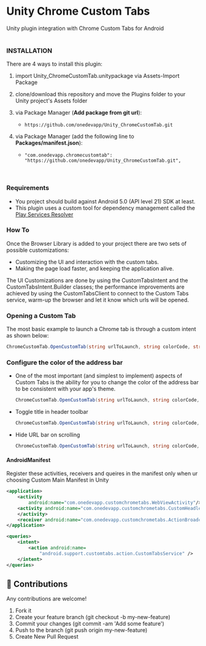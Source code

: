 # Unity Chrome Custom Tabs
Unity plugin integration with Chrome Custom Tabs for Android
<br><br>

### INSTALLATION
There are 4 ways to install this plugin:

1. import Unity_ChromeCustomTab.unitypackage via Assets-Import Package
2. clone/download this repository and move the Plugins folder to your Unity project's Assets folder
3. via Package Manager (**Add package from git url**):

    - `https://github.com/onedevapp/Unity_ChromeCustomTab.git`
4. via Package Manager (add the following line to **Packages/manifest.json**):
    - `"com.onedevapp.chromecustomtab": "https://github.com/onedevapp/Unity_ChromeCustomTab.git",`

<br>

### Requirements
* You project should build against Android 5.0 (API level 21) SDK at least.
* This plugin uses a custom tool for dependency management called the [Play Services Resolver](https://github.com/googlesamples/unity-jar-resolver)


### How To
Once the Browser Library is added to your project there are two sets of possible customizations:

* Customizing the UI and interaction with the custom tabs.
* Making the page load faster, and keeping the application alive.

The UI Customizations are done by using the CustomTabsIntent and the CustomTabsIntent.Builder classes; the performance improvements are achieved by using the CustomTabsClient to connect to the Custom Tabs service, warm-up the browser and let it know which urls will be opened.


### Opening a Custom Tab
The most basic example to launch a Chrome tab is through a custom intent as shown below:
```C#
ChromeCustomTab.OpenCustomTab(string urlToLaunch, string colorCode, string secColorCode);
```

### Configure the color of the address bar
* One of the most important (and simplest to implement) aspects of Custom Tabs is the ability for you to change the color of the address bar to be consistent with your app's theme.
	```C#
	ChromeCustomTab.OpenCustomTab(string urlToLaunch, string colorCode, string secColorCode);	//"#FF0000" - red
	```

* Toggle title in header toolbar
	```C#
	ChromeCustomTab.OpenCustomTab(string urlToLaunch, string colorCode, string secColorCode, bool showTitle);	
	```

* Hide URL bar on scrolling
	```C#
	ChromeCustomTab.OpenCustomTab(string urlToLaunch, string colorCode, string secColorCode, bool showTitle, bool showUrlBar);	
	```


#### AndroidManifest
Register these activities, receivers and queires in the manifest only when ur choosing Custom Main Manifest in Unity

```XML
<application>
	<activity
		android:name="com.onedevapp.customchrometabs.WebViewActivity"/>
	<activity android:name="com.onedevapp.customchrometabs.CustomHeadlessActivity" android:theme="@style/Theme.Transparent">
	</activity>
	<receiver android:name="com.onedevapp.customchrometabs.ActionBroadcastReceiver" />
</application>

<queries>
	<intent>
		<action android:name=
			"android.support.customtabs.action.CustomTabsService" />
	</intent>
</queries>
```


## :open_hands: Contributions
Any contributions are welcome!

1. Fork it
2. Create your feature branch (git checkout -b my-new-feature)
3. Commit your changes (git commit -am 'Add some feature')
4. Push to the branch (git push origin my-new-feature)
5. Create New Pull Request

<br><br>
